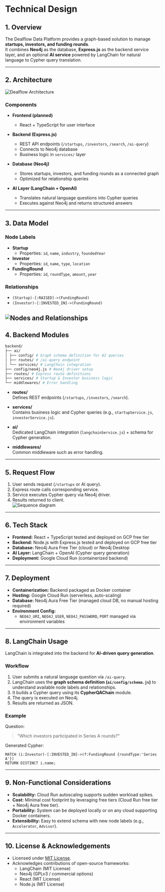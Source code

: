# Technical Design

## 1. Overview
The Dealflow Data Platform provides a graph-based solution to manage **startups, investors, and funding rounds**.  
It combines **Neo4j** as the database, **Express.js** as the backend service layer, and an optional **AI service** powered by LangChain for natural language to Cypher query translation.

---

## 2. Architecture

![Dealflow Architecture](./images/dealflow_ai_architecture_clean.svg)

### Components
- **Frontend (planned)**  
  - React + TypeScript for user interface  

- **Backend (Express.js)**  
  - REST API endpoints (`/startups`, `/investors`, `/search`, `/ai-query`)  
  - Connects to Neo4j database  
  - Business logic in `services/` layer  

- **Database (Neo4j)**  
  - Stores startups, investors, and funding rounds as a connected graph  
  - Optimized for relationship queries  

- **AI Layer (LangChain + OpenAI)**  
  - Translates natural language questions into Cypher queries  
  - Executes against Neo4j and returns structured answers  

---

## 3. Data Model

### Node Labels
- **Startup**
  - Properties: `id`, `name`, `industry`, `foundedYear`
- **Investor**
  - Properties: `id`, `name`, `type`, `location`
- **FundingRound**
  - Properties: `id`, `roundType`, `amount`, `year`

### Relationships
- `(Startup)-[:RAISED]->(FundingRound)`
- `(Investor)-[:INVESTED_IN]->(FundingRound)`

![Nodes and Relationships](./images/visualisation.png)
---

## 4. Backend Modules
```bash
backend/
├── ai/
│ ├── config/ # Graph schema definition for AI queries
│ ├── routes/ # /ai-query endpoint
│ └── services/ # LangChain integration
├── config/neo4j.js # Neo4j driver setup
├── routes/ # Express route definitions
├── services/ # Startup & Investor business logic
└── middlewares/ # Error handling
```

- **routes/**  
  Defines REST endpoints (`/startups`, `/investors`, `/search`).  

- **services/**  
  Contains business logic and Cypher queries (e.g., `startupService.js`, `investorService.js`).  

- **ai/**  
  Dedicated LangChain integration (`langchainService.js`) + schema for Cypher generation.  

- **middlewares/**  
  Common middleware such as error handling.  

---

## 5. Request Flow

1. User sends request (`/startups` or AI query).  
2. Express route calls corresponding service.  
3. Service executes Cypher query via Neo4j driver.  
4. Results returned to client.  
![Sequence diagram](./images/sequence-diagram.png)

---
## 6. Tech Stack 
- **Frontend:** React + TypeScript tested and deployed on GCP free tier
- **Backend:** Node.js with Express.js  tested and deployed on GCP free tier
- **Database:** Neo4j Aura Free Tier (cloud) or Neo4j Desktop  
- **AI Layer:** LangChain + OpenAI (Cypher query generation)  
- **Deployment:** Google Cloud Run (containerized backend)  

---

## 7. Deployment 
- **Containerization:** Backend packaged as Docker container  
- **Hosting:** Google Cloud Run (serverless, auto-scaling)  
- **Database:** Neo4j Aura Free Tier (managed cloud DB, no manual hosting required)  
- **Environment Config:**  
  - `NEO4J_URI`, `NEO4J_USER`, `NEO4J_PASSWORD`, `PORT` managed via environment variables  

---

## 8. LangChain Usage

LangChain is integrated into the backend for **AI-driven query generation**.  

### Workflow
1. User submits a natural language question via `/ai-query`.
2. LangChain uses the **graph schema definition (`ai/config/schema.js`)** to understand available node labels and relationships.
3. It builds a Cypher query using its **CypherQAChain** module.
4. The query is executed on Neo4j.
5. Results are returned as JSON.

### Example
Question:  
> "Which investors participated in Series A rounds?"

Generated Cypher:  
```cypher
MATCH (i:Investor)-[:INVESTED_IN]->(f:FundingRound {roundType:'Series A'})
RETURN DISTINCT i.name;
```
---

## 9. Non-Functional Considerations 
- **Scalability:** Cloud Run autoscaling supports sudden workload spikes.  
- **Cost:** Minimal cost footprint by leveraging free tiers (Cloud Run free tier + Neo4j Aura free tier).  
- **Portability:** System can be deployed locally or on any cloud supporting Docker containers.  
- **Extensibility:** Easy to extend schema with new node labels (e.g., `Accelerator`, `Advisor`).  

---

## 10. License & Acknowledgements  
- Licensed under [MIT License](./LICENSE).  
- Acknowledges contributions of open-source frameworks:  
  - LangChain (MIT License)  
  - Neo4j (GPLv3 / commercial options)  
  - React (MIT License)  
  - Node.js (MIT License)  
